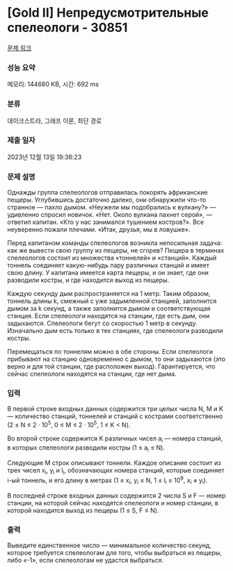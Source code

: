# [Gold II] Непредусмотрительные спелеологи - 30851 

[문제 링크](https://www.acmicpc.net/problem/30851) 

### 성능 요약

메모리: 144680 KB, 시간: 692 ms

### 분류

데이크스트라, 그래프 이론, 최단 경로

### 제출 일자

2023년 12월 13일 19:36:23

### 문제 설명

<p>Однажды группа спелеологов отправилась покорять африканские пещеры. Углубившись достаточно далеко, они обнаружили что-то странное — пахло дымом. «Неужели мы подобрались к вулкану?» — удивленно спросил новичок. «Нет. Около вулкана пахнет серой», — ответил капитан. «Кто у нас занимался тушением костров?». Все неуверенно пожали плечами. «Итак, друзья, мы в ловушке».</p>

<p>Перед капитаном команды спелеологов возникла непосильная задача: как же вывести свою группу из пещеры, не сгорев? Пещера в терминах спелеологов состоит из множества «тоннелей» и «станций». Каждый тоннель соединяет какую-нибудь пару различных станций и имеет свою длину. У капитана имеется карта пещеры, и он знает, где они разводили костры, и где находится выход из пещеры.</p>

<p>Каждую секунду дым распространяется на 1 метр. Таким образом, тоннель длины k, смежный с уже задымленной станцией, заполнится дымом за k секунд, а также заполнится дымом и соответствующая станция. Если спелеологи находятся на станции, где есть дым, они задыхаются. Спелеологи бегут со скоростью 1 метр в секунду. Изначально дым есть только в тех станциях, где спелеологи разводили костры.</p>

<p>Перемещаться по тоннелям можно в обе стороны. Если спелеологи прибывают на станцию одновременно с дымом, то они задыхаются (это верно и для той станции, где расположен выход). Гарантируется, что сейчас спелеологи находятся на станции, где нет дыма.</p>

### 입력 

 <p>В первой строке входных данных содержится три целых числа N, M и K — количество станций, тоннелей и станций с кострами соответственно (2 ≤ N ≤ 2 · 10<sup>5</sup>, 0 ≤ M ≤ 2 · 10<sup>5</sup>, 1 ≤ K < N).</p>

<p>Во второй строке содержится K различных чисел a<sub>i</sub> — номера станций, в которых спелеологи разводили костры (1 ≤ a<sub>i</sub> ≤ N).</p>

<p>Следующие M строк описывают тоннели. Каждое описание состоит из трех чисел x<sub>i</sub>, y<sub>i</sub> и l<sub>i</sub>, обозначающих номера станций, которые соединяет i-ый тоннель, и его длину в метрах (1 ≤ x<sub>i</sub>, y<sub>i</sub> ≤ N, 1 ≤ l<sub>i</sub> ≤ 10<sup>9</sup>, x<sub>i</sub> ≠ y<sub>i</sub>).</p>

<p>В последней строке входных данных содержится 2 числа S и F — номер станции, на которой сейчас находятся спелеологи и номер станции, в которой находится выход из пещеры (1 ≤ S, F ≤ N).</p>

### 출력 

 <p>Выведите единственное число — минимальное количество секунд, которое требуется спелеологам для того, чтобы выбраться из пещеры, либо «-1», если спелеологам не удастся выбраться.</p>

